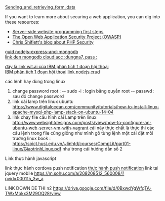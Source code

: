 <a href='https://developer.mozilla.org/en-US/docs/Learn/HTML/Forms/Sending_and_retrieving_form_data'>Sending_and_retrieving_form_data</a>
<p>If you want to learn more about securing a web application, you can dig into these resources:</p>
<ul>
 <li><a href="/en-US/docs/Learn/Server-side/First_steps">Server-side website programming first steps</a></li>
 <li><a title="https://www.owasp.org/index.php/Main_Page" href="https://www.owasp.org/index.php/Main_Page" rel="external" class="external external-icon">The Open Web Application Security Project (OWASP)</a></li>
 <li><a title="http://shiflett.org/" href="http://shiflett.org/" rel="external" class="external external-icon">Chris Shiflett's blog about PHP Security</a></li>
</ul>

<a href="https://zellwk.com/blog/crud-express-and-mongodb-2/">guid nodejs-express-and-mongodb</a> <br>
<a href= "https://mlab.com/databases/star-war-d/collections/quotes">link den mongodb cloud acc :dungna7, pass : </a>

<a href= "https://github.com/watson-developer-cloud/node-sdk/tree/master/examples/conversation_tone_analyzer_integration">đây là link wit.ai của IBM phân tích 1 đoạn hội thoại</a> <br>
<a href= "https://developer.ibm.com/watson/blog/2016/10/17/creating-a-compassionate-conversational-agent-using-watson-tone-analyzer-and-watson-conversation-services/">IBM phân tích 1 đoạn hội thoại</a>
<a href="https://www.djamware.com/post/58a91cdf80aca748640ce353/how-to-create-rest-api-easily-using-nodejs-expressjs-mongoosejs-and-mongodb">link nodejs crud</a>

các lệnh hay dùng trong linux
 1. change password root :
  -- sudo -i : login bằng quyền root 
  -- passwd : sau đó change password
 2. link cài lamp trên linux ubuntu
 https://www.digitalocean.com/community/tutorials/how-to-install-linux-apache-mysql-php-lamp-stack-on-ubuntu-14-04
 3. link chạy file cấu hình cài Lamp  trên linux
 http://www.websightdesigns.com/posts/view/how-to-configure-an-ubuntu-web-server-vm-with-vagrant
 cái này thực chất là thực thi các câu lệnh trong file cũng giống như mình gõ từng lệnh một cài đặt môi trường 
 linux book : https://soict.hust.edu.vn/~linhtd/courses/CompLit/part01-linux/GiaotrinhLinux.pdf
 như trong cái hướng dẫn số 2

Link thực hành javascript
<a href=”https://www.w3resource.com/javascript-exercises/javascript-object-exercises.php”></a>

link thực hành cordova push notification 
<a href="https://codesundar.com/lesson/phonegap-plugin-push/"> thực hành push notification</a>
link tai jquery mobile 
<a href= "https://jquerymobile.com/download/all/"></a>
 https://m.sohu.com/a/208208512_560008/?pvid=000115_3w_a
 
 LINK DOWN DE THI n2
 <a>https://drive.google.com/file/d/0BxwdYgWfqTA-TWxMbkx3M29OQ28/view</a>
